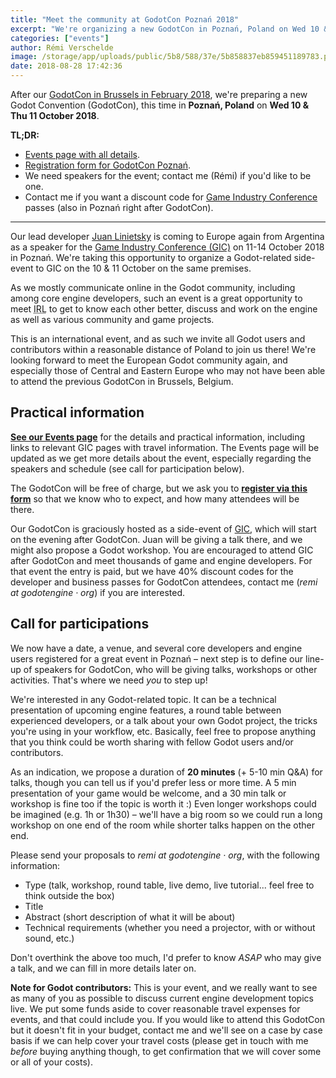 ```yaml
---
title: "Meet the community at GodotCon Poznań 2018"
excerpt: "We're organizing a new GodotCon in Poznań, Poland on Wed 10 & Thu 11 October 2018, right before the Game Industry Conference (same location). Our lead developer Juan Linietsky will be there (flying in from Argentina), as well as many other core developers and Godot users, and we'd love you to join us there!"
categories: ["events"]
author: Rémi Verschelde
image: /storage/app/uploads/public/5b8/588/37e/5b858837eb859451189783.png
date: 2018-08-28 17:42:36
---
```


After our [GodotCon in Brussels in February 2018](/article/godotcon-2018-venue-and-call-proposals), we're preparing a new Godot Convention (GodotCon), this time in **Poznań, Poland** on **Wed 10 & Thu 11 October 2018**.

**TL;DR:**

- [Events page with all details](/events).
- [Registration form for GodotCon Poznań](https://framaforms.org/registration-godotcon-poznan-2018-1535467892).
- We need speakers for the event; contact me (Rémi) if you'd like to be one.
- Contact me if you want a discount code for [Game Industry Conference](https://gic.gd) passes (also in Poznań right after GodotCon).

------

Our lead developer [Juan Linietsky](https://github.com/reduz) is coming to Europe again from Argentina as a speaker for the [Game Industry Conference (GIC)](https://gic.gd) on 11-14 October 2018 in Poznań. We're taking this opportunity to organize a Godot-related side-event to GIC on the 10 & 11 October on the same premises.

As we mostly communicate online in the Godot community, including among core engine developers, such an event is a great opportunity to meet <abbr title="'In Real Life'">IRL</abbr> to get to know each other better, discuss and work on the engine as well as various community and game projects.

This is an international event, and as such we invite all Godot users and contributors within a reasonable distance of Poland to join us there! We're looking forward to meet the European Godot community again, and especially those of Central and Eastern Europe who may not have been able to attend the previous GodotCon in Brussels, Belgium.

## Practical information

[**See our Events page**](/events) for the details and practical information, including links to relevant GIC pages with travel information. The Events page will be updated as we get more details about the event, especially regarding the speakers and schedule (see call for participation below).

The GodotCon will be free of charge, but we ask you to [**register via this form**](https://framaforms.org/registration-godotcon-poznan-2018-1535467892) so that we know who to expect, and how many attendees will be there.

Our GodotCon is graciously hosted as a side-event of [GIC](https://gic.gd), which will start on the evening after GodotCon. Juan will be giving a talk there, and we might also propose a Godot workshop. You are encouraged to attend GIC after GodotCon and meet thousands of game and engine developers. For that event the entry is paid, but we have 40% discount codes for the developer and business passes for GodotCon attendees, contact me (*remi at godotengine · org*) if you are interested.

## Call for participations

We now have a date, a venue, and several core developers and engine users registered for a great event in Poznań – next step is to define our line-up of speakers for GodotCon, who will be giving talks, workshops or other activities. That's where we need *you* to step up!

We're interested in any Godot-related topic. It can be a technical presentation of upcoming engine features, a round table between experienced developers, or a talk about your own Godot project, the tricks you're using in your workflow, etc. Basically, feel free to propose anything that you think could be worth sharing with fellow Godot users and/or contributors.

As an indication, we propose a duration of **20 minutes** (+ 5-10 min Q&A) for talks, though you can tell us if you'd prefer less or more time. A 5 min presentation of your game would be welcome, and a 30 min talk or workshop is fine too if the topic is worth it :) Even longer workshops could be imagined (e.g. 1h or 1h30) – we'll have a big room so we could run a long workshop on one end of the room while shorter talks happen on the other end.

Please send your proposals to *remi at godotengine · org*, with the following information:

- Type (talk, workshop, round table, live demo, live tutorial... feel free to think outside the box)
- Title
- Abstract (short description of what it will be about)
- Technical requirements (whether you need a projector, with or without sound, etc.)

Don't overthink the above too much, I'd prefer to know *ASAP* who may give a talk, and we can fill in more details later on.

**Note for Godot contributors:** This is your event, and we really want to see as many of you as possible to discuss current engine development topics live. We put some funds aside to cover reasonable travel expenses for events, and that could include you. If you would like to attend this GodotCon but it doesn't fit in your budget, contact me and we'll see on a case by case basis if we can help cover your travel costs (please get in touch with me *before* buying anything though, to get confirmation that we will cover some or all of your costs).
